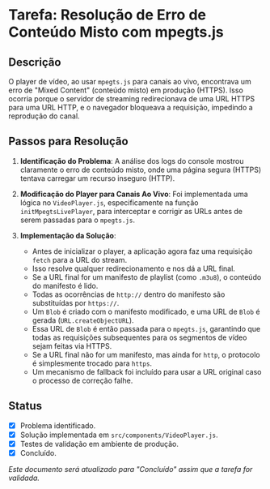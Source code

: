 # Tarefa: Resolução de Erro de Conteúdo Misto com mpegts.js

## Descrição

O player de vídeo, ao usar `mpegts.js` para canais ao vivo, encontrava um erro de "Mixed Content" (conteúdo misto) em produção (HTTPS). Isso ocorria porque o servidor de streaming redirecionava de uma URL HTTPS para uma URL HTTP, e o navegador bloqueava a requisição, impedindo a reprodução do canal.

## Passos para Resolução

1.  **Identificação do Problema**: A análise dos logs do console mostrou claramente o erro de conteúdo misto, onde uma página segura (HTTPS) tentava carregar um recurso inseguro (HTTP).

2.  **Modificação do Player para Canais Ao Vivo**: Foi implementada uma lógica no `VideoPlayer.js`, especificamente na função `initMpegtsLivePlayer`, para interceptar e corrigir as URLs antes de serem passadas para o `mpegts.js`.

3.  **Implementação da Solução**:
    *   Antes de inicializar o player, a aplicação agora faz uma requisição `fetch` para a URL do stream.
    *   Isso resolve qualquer redirecionamento e nos dá a URL final.
    *   Se a URL final for um manifesto de playlist (como `.m3u8`), o conteúdo do manifesto é lido.
    *   Todas as ocorrências de `http://` dentro do manifesto são substituídas por `https://`.
    *   Um `Blob` é criado com o manifesto modificado, e uma URL de `Blob` é gerada (`URL.createObjectURL`).
    *   Essa URL de `Blob` é então passada para o `mpegts.js`, garantindo que todas as requisições subsequentes para os segmentos de vídeo sejam feitas via HTTPS.
    *   Se a URL final não for um manifesto, mas ainda for `http`, o protocolo é simplesmente trocado para `https`.
    *   Um mecanismo de fallback foi incluído para usar a URL original caso o processo de correção falhe.

## Status

- [x] Problema identificado.
- [x] Solução implementada em `src/components/VideoPlayer.js`.
- [x] Testes de validação em ambiente de produção.
- [x] Concluído.

*Este documento será atualizado para "Concluído" assim que a tarefa for validada.* 